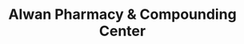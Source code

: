 ---
title: "Alwan Pharmacy & Compounding Center"
url: /west-peoria/alwan-pharmacy-und-compounding-center/
shop: Drogerie
---